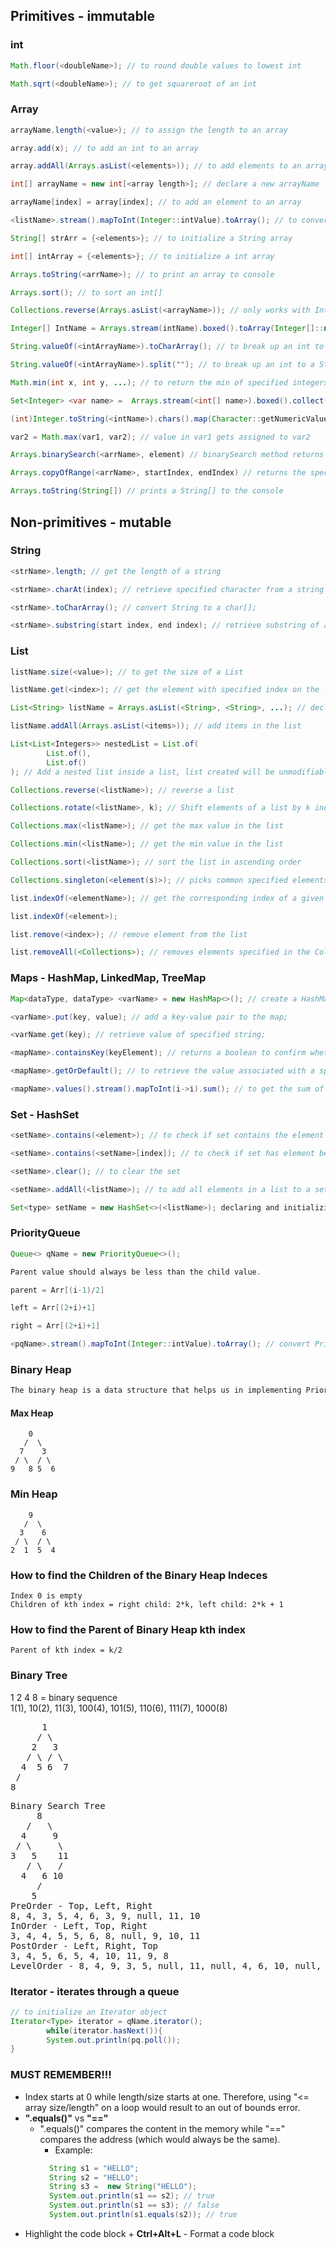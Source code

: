 ## Primitives - immutable
### int
```java 
Math.floor(<doubleName>); // to round double values to lowest int
``` 
```java
Math.sqrt(<doubleName>); // to get squareroot of an int
```
### Array
```java
arrayName.length(<value>); // to assign the length to an array
```
```java
array.add(x); // to add an int to an array
```
```java
array.addAll(Arrays.asList(<elements>)); // to add elements to an array
```
```java
int[] arrayName = new int[<array length>]; // declare a new arrayName
```
```java
arrayName[index] = array[index]; // to add an element to an array
```
```java
<listName>.stream().mapToInt(Integer::intValue).toArray(); // to convert a List to an Array
```
```java
String[] strArr = {<elements>}; // to initialize a String array
```
```java
int[] intArray = {<elements>}; // to initialize a int array
```
```java
Arrays.toString(<arrName>); // to print an array to console
```
```java
Arrays.sort(); // to sort an int[]
```
```java
Collections.reverse(Arrays.asList(<arrayName>)); // only works with Integer[] type variable
```
```java
Integer[] IntName = Arrays.stream(intName).boxed().toArray(Integer[]::new); // convert an int[] to an Integer[];
```
```java
String.valueOf(<intArrayName>).toCharArray(); // to break up an int to a char[];
```
```java
String.valueOf(<intArrayName>).split(""); // to break up an int to a String[];
```
```java
Math.min(int x, int y, ...); // to return the min of specified integers; return the smaller (first element) of the arguments
```
```java
Set<Integer> <var name> =  Arrays.stream(<int[] name>).boxed().collect(Collectors.toSet()); // to convert an int[] to a HashSet, ideal for removing duplicate elements
```
```java
(int)Integer.toString(<intName>).chars().map(Character::getNumericValue).filter(w -> w > 0 %% n % w == 0).count(); // to convert an int to an int[] and check if each digit is a divisor of the original int

```
```java
var2 = Math.max(var1, var2); // value in var1 gets assigned to var2
```
```java
Arrays.binarySearch(<arrName>, element) // binarySearch method returns the index of the specified element from an int[], only works if the array argument is sorted (ascending)
```
```java
Arrays.copyOfRange(<arrName>, startIndex, endIndex) // returns the specified subarray of a given array
```
```java
Arrays.toString(String[]) // prints a String[] to the console
```
## Non-primitives - mutable
### String
```java
<strName>.length; // get the length of a string
```
```java
<strName>.charAt(index); // retrieve specified character from a string
```
```java
<strName>.toCharArray(); // convert String to a char[];
```
```java
<strName>.substring(start index, end index); // retrieve substring of a string, end index is index of last char of substring + 1
```
### List
```java
listName.size(<value>); // to get the size of a List
```
```java
listName.get(<index>); // get the element with specified index on the list
```
```java
List<String> listName = Arrays.asList(<String>, <String>, ...); // declare and initialize a String List
```
```java
listName.addAll(Arrays.asList(<items>)); // add items in the list
```
```java
List<List<Integers>> nestedList = List.of(
        List.of(),
        List.of()
); // Add a nested list inside a list, list created will be unmodifiable
```
```java
Collections.reverse(<listName>); // reverse a list
```
```java
Collections.rotate(<listName>, k); // Shift elements of a list by k indices
```
```java
Collections.max(<listName>); // get the max value in the list
```
```java
Collections.min(<listName>); // get the min value in the list
```
```java
Collections.sort(<listName>); // sort the list in ascending order
```
```java
Collections.singleton(<element(s)>); // picks common specified elements from the list (usage example is removing common elements from a list)
```
```java
list.indexOf(<elementName>); // get the corresponding index of a given element
```
```java
list.indexOf(<element>);
```
```java
list.remove(<index>); // remove element from the list
```
```java
list.removeAll(<Collections>); // removes elements specified in the Collections
```

### Maps - HashMap, LinkedMap, TreeMap
```java
Map<dataType, dataType> <varName> = new HashMap<>(); // create a HashMap;
```
```java
<varName>.put(key, value); // add a key-value pair to the map;
```
```java
<varName.get(key); // retrieve value of specified string;
```
```java
<mapName>.containsKey(keyElement); // returns a boolean to confirm whether of not the key is in the map
```
```java
<mapName>.getOrDefault(); // to retrieve the value associated with a specified key in the map, or a default value if the key is not present in the map
```
```java
<mapName>.values().stream().mapToInt(i->i).sum(); // to get the sum of the map values
```
### Set - HashSet
```java
<setName>.contains(<element>); // to check if set contains the element specified, returns a boolean
```
```java
<setName>.contains(<setName>[index]); // to check if set has element being compared from another set, returns a boolean
```
```java
<setName>.clear(); // to clear the set
```
```java
<setName>.addAll(<listName>); // to add all elements in a list to a set
```
```java
Set<type> setName = new HashSet<>(<listName>); declaring and initializing a HashSet
```

### PriorityQueue
```java
Queue<> qName = new PriorityQueue<>();
```
```java
Parent value should always be less than the child value.
```
```java
parent = Arr[(i-1)/2]
```
```java
left = Arr[(2+i)+1]
```
```java
right = Arr[(2+i)+1]
```
```java
<pqName>.stream().mapToInt(Integer::intValue).toArray(); // convert PriorityQueue to int[]
```
### Binary Heap
```java
The binary heap is a data structure that helps us in implementing Priority Queue operations efficiently. A binary heap is a complete binary tree in which each node value is >= (or <=) than the values of its children.
```
#### Max Heap
```aidl
    0
   /  \
  7    3
 / \  / \
9   8 5  6
```
### Min Heap
```aidl
    9
   /  \
  3    6
 / \  / \
2  1  5  4
```
### How to find the Children of the Binary Heap Indeces
```aidl
Index 0 is empty
Children of kth index = right child: 2*k, left child: 2*k + 1
```
### How to find the Parent of Binary Heap kth index
```aidl
Parent of kth index = k/2
```
### Binary Tree
1 2 4 8 = binary sequence
\
1(1), 10(2), 11(3), 100(4), 101(5), 110(6), 111(7), 1000(8)
<pre>
      1
     / \
    2   3
   / \ / \ 
  4  5 6  7
 /
8
</pre>

<pre>
Binary Search Tree
     8
   /   \
  4     9  
 / \     \
3   5    11
   / \   /
  4   6 10
     /
    5
PreOrder - Top, Left, Right
8, 4, 3, 5, 4, 6, 3, 9, null, 11, 10
InOrder - Left, Top, Right
3, 4, 4, 5, 5, 6, 8, null, 9, 10, 11
PostOrder - Left, Right, Top
3, 4, 5, 6, 5, 4, 10, 11, 9, 8
LevelOrder - 8, 4, 9, 3, 5, null, 11, null, 4, 6, 10, null, null, null, 3
</pre>

### Iterator - iterates through a queue
```java
// to initialize an Iterator object
Iterator<Type> iterator = qName.iterator(); 
        while(iterator.hasNext()){
        System.out.println(pq.poll());
}
```
### MUST REMEMBER!!!
* Index starts at 0 while length/size starts at one. Therefore, using "<= array size/length" on a loop would result to an out of bounds error.
* **".equals()"** vs **"=="** 
  * ".equals()" compares the content in the memory while "==" compares the address (which would always be the same).
      * Example:
      ```java
        String s1 = "HELLO"; 
        String s2 = "HELLO";
        String s3 =  new String("HELLO");
        System.out.println(s1 == s2); // true
        System.out.println(s1 == s3); // false
        System.out.println(s1.equals(s2)); // true
      ```
* Highlight the code block + **Ctrl+Alt+L** - Format a code block